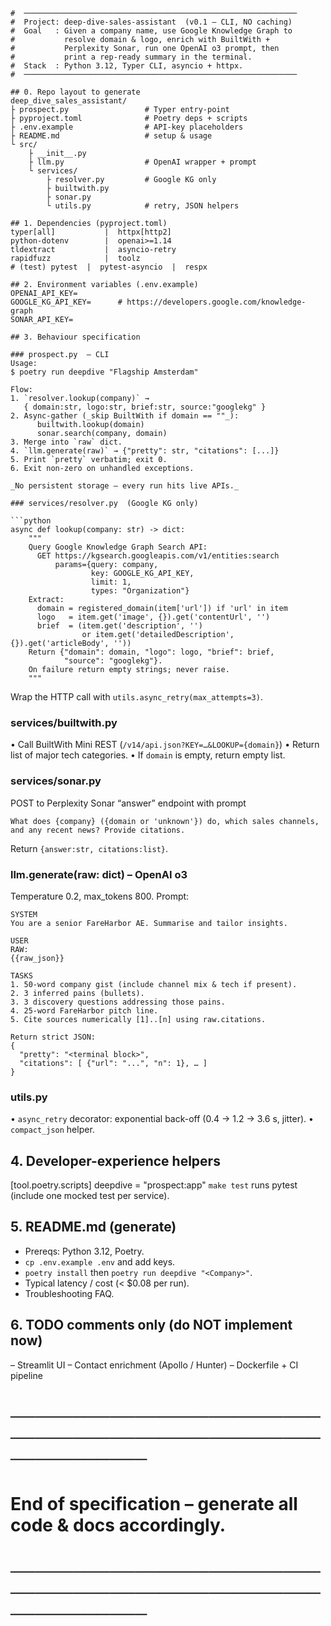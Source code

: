 ````
#  ─────────────────────────────────────────────────────────────
#  Project: deep-dive-sales-assistant  (v0.1 – CLI, NO caching)
#  Goal   : Given a company name, use Google Knowledge Graph to
#           resolve domain & logo, enrich with BuiltWith + 
#           Perplexity Sonar, run one OpenAI o3 prompt, then
#           print a rep-ready summary in the terminal.
#  Stack  : Python 3.12, Typer CLI, asyncio + httpx.
#  ─────────────────────────────────────────────────────────────

## 0. Repo layout to generate
deep_dive_sales_assistant/
├ prospect.py                 # Typer entry-point
├ pyproject.toml              # Poetry deps + scripts
├ .env.example                # API-key placeholders
├ README.md                   # setup & usage
└ src/
    ├ __init__.py
    ├ llm.py                  # OpenAI wrapper + prompt
    └ services/
        ├ resolver.py         # Google KG only
        ├ builtwith.py
        ├ sonar.py
        └ utils.py            # retry, JSON helpers

## 1. Dependencies (pyproject.toml)
typer[all]           |  httpx[http2]
python-dotenv        |  openai>=1.14
tldextract           |  asyncio-retry
rapidfuzz            |  toolz
# (test) pytest  |  pytest-asyncio  |  respx

## 2. Environment variables (.env.example)
OPENAI_API_KEY=
GOOGLE_KG_API_KEY=      # https://developers.google.com/knowledge-graph
SONAR_API_KEY=

## 3. Behaviour specification

### prospect.py  – CLI
Usage:
$ poetry run deepdive "Flagship Amsterdam"

Flow:
1. `resolver.lookup(company)` →  
   { domain:str, logo:str, brief:str, source:"googlekg" }
2. Async-gather (_skip BuiltWith if domain == ""_):
      builtwith.lookup(domain)
      sonar.search(company, domain)
3. Merge into `raw` dict.
4. `llm.generate(raw)` → {"pretty": str, "citations": [...]}
5. Print `pretty` verbatim; exit 0.
6. Exit non-zero on unhandled exceptions.

_No persistent storage — every run hits live APIs._

### services/resolver.py  (Google KG only)

```python
async def lookup(company: str) -> dict:
    """
    Query Google Knowledge Graph Search API:
      GET https://kgsearch.googleapis.com/v1/entities:search
          params={query: company,
                  key: GOOGLE_KG_API_KEY,
                  limit: 1,
                  types: "Organization"}
    Extract:
      domain = registered_domain(item['url']) if 'url' in item
      logo   = item.get('image', {}).get('contentUrl', '')
      brief  = (item.get('description', '')
                or item.get('detailedDescription', {}).get('articleBody', ''))
    Return {"domain": domain, "logo": logo, "brief": brief,
            "source": "googlekg"}.
    On failure return empty strings; never raise.
    """
````

Wrap the HTTP call with `utils.async_retry(max_attempts=3)`.

### services/builtwith.py

• Call BuiltWith Mini REST (`/v14/api.json?KEY=…&LOOKUP={domain}`)
• Return list of major tech categories.
• If `domain` is empty, return empty list.

### services/sonar.py

POST to Perplexity Sonar “answer” endpoint with prompt

```text
What does {company} ({domain or 'unknown'}) do, which sales channels,
and any recent news? Provide citations.
```

Return `{answer:str, citations:list}`.

### llm.generate(raw: dict)  – OpenAI o3

Temperature 0.2, max\_tokens 800.
Prompt:

```
SYSTEM
You are a senior FareHarbor AE. Summarise and tailor insights.

USER
RAW:
{{raw_json}}

TASKS
1. 50-word company gist (include channel mix & tech if present).
2. 3 inferred pains (bullets).
3. 3 discovery questions addressing those pains.
4. 25-word FareHarbor pitch line.
5. Cite sources numerically [1]..[n] using raw.citations.

Return strict JSON:
{
  "pretty": "<terminal block>",
  "citations": [ {"url": "...", "n": 1}, … ]
}
```

### utils.py

• `async_retry` decorator: exponential back-off (0.4 → 1.2 → 3.6 s, jitter).
• `compact_json` helper.

## 4. Developer-experience helpers

\[tool.poetry.scripts] deepdive = "prospect\:app"
`make test` runs pytest (include one mocked test per service).

## 5. README.md  (generate)

* Prereqs: Python 3.12, Poetry.
* `cp .env.example .env` and add keys.
* `poetry install` then `poetry run deepdive "<Company>"`.
* Typical latency / cost (< \$0.08 per run).
* Troubleshooting FAQ.

## 6. TODO comments only  (do NOT implement now)

– Streamlit UI
– Contact enrichment (Apollo / Hunter)
– Dockerfile + CI pipeline

# ─────────────────────────────────────────────────────────────

# End of specification – generate all code & docs accordingly.

# ─────────────────────────────────────────────────────────────

```
```
